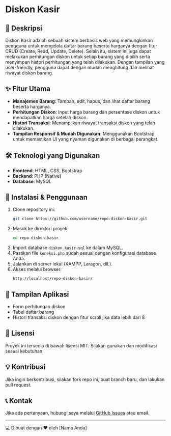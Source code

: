# Diskon Kasir

## 📌 Deskripsi
Diskon Kasir adalah sebuah sistem berbasis web yang memungkinkan pengguna untuk mengelola daftar barang beserta harganya dengan fitur CRUD (Create, Read, Update, Delete). Selain itu, sistem ini juga dapat melakukan perhitungan diskon untuk setiap barang yang dipilih serta menyimpan histori perhitungan yang telah dilakukan. Dengan tampilan yang user-friendly, pengguna dapat dengan mudah menghitung dan melihat riwayat diskon barang.

## ✨ Fitur Utama
- **Manajemen Barang**: Tambah, edit, hapus, dan lihat daftar barang beserta harganya.
- **Perhitungan Diskon**: Input harga barang dan persentase diskon untuk mendapatkan harga setelah diskon.
- **Histori Transaksi**: Menampilkan riwayat transaksi diskon yang telah dilakukan.
- **Tampilan Responsif & Mudah Digunakan**: Menggunakan Bootstrap untuk memastikan UI yang nyaman digunakan di berbagai perangkat.

## 🛠️ Teknologi yang Digunakan
- **Frontend**: HTML, CSS, Bootstrap
- **Backend**: PHP (Native)
- **Database**: MySQL

## 🚀 Instalasi & Penggunaan
1. Clone repository ini:
   ```bash
   git clone https://github.com/username/repo-diskon-kasir.git
   ```
2. Masuk ke direktori proyek:
   ```bash
   cd repo-diskon-kasir
   ```
3. Import database `diskon_kasir.sql` ke dalam MySQL.
4. Pastikan file `koneksi.php` sudah sesuai dengan konfigurasi database Anda.
5. Jalankan di server lokal (XAMPP, Laragon, dll.).
6. Akses melalui browser:
   ```
   http://localhost/repo-diskon-kasir/
   ```

## 📸 Tampilan Aplikasi
- Form perhitungan diskon
- Tabel daftar barang
- Histori transaksi diskon dengan fitur scroll jika data lebih dari 8

## 📄 Lisensi
Proyek ini tersedia di bawah lisensi MIT. Silakan gunakan dan modifikasi sesuai kebutuhan.

## 💡 Kontribusi
Jika ingin berkontribusi, silakan fork repo ini, buat branch baru, dan lakukan pull request.

## 📞 Kontak
Jika ada pertanyaan, hubungi saya melalui [GitHub Issues](https://github.com/username/repo-diskon-kasir/issues) atau email.

---

💻 Dibuat dengan ❤️ oleh [Nama Anda]


